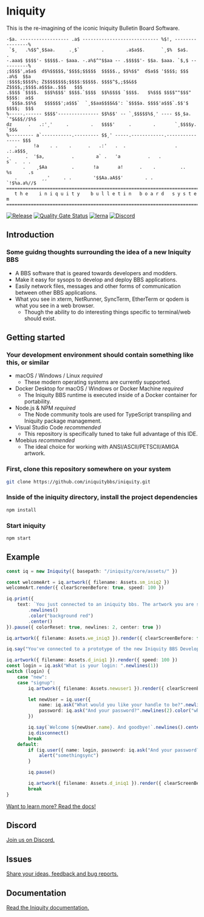 # Iniquity

This is the re-imagining of the iconic Iniquity Bulletin Board Software.

```text
-$a. ------------------ .a$ ---------------------------- %$!, ----------------%
 `$¸   .%$$^¸$$aa.     .¸$`        .        .a$a$$.      `¸$%  $a$.        .
-.aaa$ $$$$'- $$$$$.- $aaa. -.a%$^"$$aa -- .$$$$$'- $$a. $aaa. `$,$ ----------%
;$$$$',a$a$  d$%$$$$$,'$$$$;$$$$$  $$$$$., $$%$$"  d$a$$ '$$$$; $$$   .a%$  $$a
:$$$$;$$$$%; Z$$$$$$$$;$$$$:$$$$$. $$$$^$,;$$&$$   Z$$$$,;$$$$.a$$$a..$$$   $$$
.$$$$ `$$$$.  $$$%$$$' $$$$.`$$$$  $$%$$$$ `$$$$.   $%$$$ $$$$""$$$" $$$$:  a$$
 `$$$a.$$%$   $$$$$$';a$$$`  `¸$$aa$$$$&$': `$$$$a. $$$$'a$$$`.$$'$  $$$$;  $$$
%-----.------ $$$$'--------------- $$%$$' -- `¸$$$$$%$¸' ---- $$¸$a. `"$&$$//$%$
dz      .   .:'¸'     .        .   $$$$'     .        .       `¸$$$$y.     `$$&
%--------- a`-----------.--------- $$¸' -----.------------.---------------- $$$
   .      !a    . .    .      .   .:'   .  .                  .        .:.a$$$¸
.      .  '$a,          .        a` .   'a          .   .             s` .  . .
      .    ¸$Aa         .       !a       a!      .    .         ..   %s      .s
   .         ¸¸'     . .        '$$Aa.aA$$'        . .               `!$%a.a%//$
==============================================================================
   t h e    i n i q u i t y    b u l l e t i n   b o a r d   s y s t e m
==============================================================================
```

[![Release](https://github.com/iniquitybbs/iniquity/actions/workflows/release.yml/badge.svg?branch=master)](https://github.com/iniquitybbs/iniquity/actions/workflows/release.yml)
[![Quality Gate Status](https://sonarcloud.io/api/project_badges/measure?project=iniquitybbs_iniquity&metric=alert_status)](https://sonarcloud.io/dashboard?id=iniquitybbs_iniquity)
[![lerna](https://img.shields.io/badge/maintained%20with-lerna-cc00ff.svg)](https://lerna.js.org/)
[![Discord](https://img.shields.io/discord/499484963587096597?label=discord)](https://discord.gg/UsyvrSZ)

## Introduction

### Some guidng thoughts surrounding the idea of a new Iniquity BBS

-   A BBS software that is geared towards developers and modders.
-   Make it easy for sysops to develop and deploy BBS applications.
-   Easily network files, messages and other forms of communication between other BBS applications.
-   What you see in xterm, NetRunner, SyncTerm, EtherTerm or qodem is what you see in a web browser.
    -   Though the ability to do interesting things specific to terminal/web should exist.

## Getting started

### Your development environment should contain something like this, or similar

-   macOS / Windows / Linux _required_
    -   These modern operating systems are currently supported.
-   Docker Desktop for macOS / Windows or Docker Machine _required_
    -   The Iniquity BBS runtime is executed inside of a Docker container for portability.
-   Node.js & NPM _required_
    -   The Node community tools are used for TypeScript transpiling and Iniquity package management.
-   Visual Studio Code _recommended_
    -   This repository is specifically tuned to take full advantage of this IDE.
-   Moebius _recommended_
    -   The ideal choice for working with ANSI/ASCII/PETSCII/AMIGA artwork.

### First, clone this repository somewhere on your system

```bash
git clone https://github.com/iniquitybbs/iniquity.git
```

### Inside of the iniquity directory, install the project dependencies

```bash
npm install
```

### Start iniquity

```bash
npm start
```

## Example

```typescript
const iq = new Iniquity({ basepath: "/iniquity/core/assets/" })

const welcomeArt = iq.artwork({ filename: Assets.sm_iniq2 })
welcomeArt.render({ clearScreenBefore: true, speed: 100 })

iq.print({
    text: `You just connected to an iniquity bbs. The artwork you are seeing above is called ${welcomeArt.filename} It's still pretty new. Likely has bugs. Real talk, it's not even finished. But maybe you'll still think it's cool.`
        .newlines()
        .color("background red")
        .center()
}).pause({ colorReset: true, newlines: 2, center: true })

iq.artwork({ filename: Assets.we_iniq3 }).render({ clearScreenBefore: false })

iq.say("You've connected to a prototype of the new Iniquity BBS Development Platform.".newlines(2).color("bright red").center()).pause()

iq.artwork({ filename: Assets.d_iniq1 }).render({ speed: 100 })
const login = iq.ask("What is your login: ".newlines(1))
switch (login) {
    case "new":
    case "signup":
        iq.artwork({ filename: Assets.newuser1 }).render({ clearScreenBefore: true })

        let newUser = iq.user({
            name: iq.ask("What would you like your handle to be?".newlines(2).color("white")),
            password: iq.ask("And your password?".newlines(2).color("white"))
        })

        iq.say(`Welcome ${newUser.name}. And goodbye!`.newlines().center())
        iq.disconnect()
        break
    default:
        if (iq.user({ name: login, password: iq.ask("And your password?".newlines(2).color("white")) })) {
            alert("somethingsync")
        }

        iq.pause()

        iq.artwork({ filename: Assets.d_iniq1 }).render({ clearScreenBefore: true })
        break
}
```

[Want to learn more? Read the docs!](https://iniquitybbs.org/modules/Iniquity.html)

## Discord

[Join us on Discord.](https://discord.gg/UsyvrSZ)

## Issues

[Share your ideas, feedback and bug reports.](https://github.com/iniquitybbs/iniquity/issues)

## Documentation

[Read the Iniquity documentation.](https://iniquitybbs.org/modules.html)
